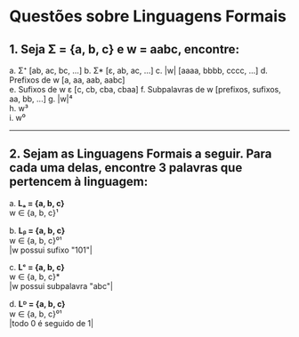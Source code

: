 # Questões sobre Linguagens Formais

## 1. Seja Σ = {a, b, c} e w = aabc, encontre:

a. Σ⁺  [ab, ac, bc, ...]
b. Σ*  [ε, ab, ac, ...]
c. |w|  [aaaa, bbbb, cccc, ...]
d. Prefixos de w [a, aa, aab, aabc]  
e. Sufixos de w  ε [c, cb, cba, cbaa] 
f. Subpalavras de w  [prefixos, sufixos, aa, bb, ...]
g. |w|⁴  
h. w³  
i. w⁰  

---

## 2. Sejam as Linguagens Formais a seguir. Para cada uma delas, encontre 3 palavras que pertencem à linguagem:

a. **Lₐ = {a, b, c}**  
   w ∈ {a, b, c}¹

b. **Lᵦ = {a, b, c}**  
   w ∈ {a, b, c}⁰¹  
   |w possui sufixo "101"|

c. **Lᶜ = {a, b, c}**  
   w ∈ {a, b, c}*  
   |w possui subpalavra "abc"|

d. **Lᴰ = {a, b, c}**  
   w ∈ {a, b, c}⁰¹  
   |todo 0 é seguido de 1|
